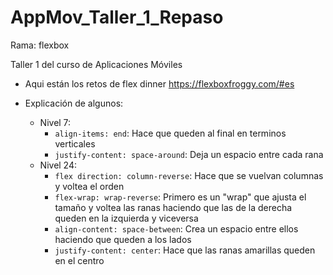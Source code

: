 # AppMov_Taller_1_Repaso

Rama: flexbox

Taller 1 del curso de Aplicaciones Móviles

- Aqui están los retos de flex dinner https://flexboxfroggy.com/#es

- Explicación de algunos:
  - Nivel 7:
    - `align-items: end`: Hace que queden al final en terminos verticales
    - `justify-content: space-around`: Deja un espacio entre cada rana
  - Nivel 24:
    - `flex direction: column-reverse`: Hace que se vuelvan columnas y voltea el orden
    - `flex-wrap: wrap-reverse`: Primero es un "wrap" que ajusta el tamaño y voltea las ranas haciendo que las de la derecha queden en la izquierda y viceversa
    - `align-content: space-between`: Crea un espacio entre ellos haciendo que queden a los lados
    - `justify-content: center`: Hace que las ranas amarillas queden en el centro
